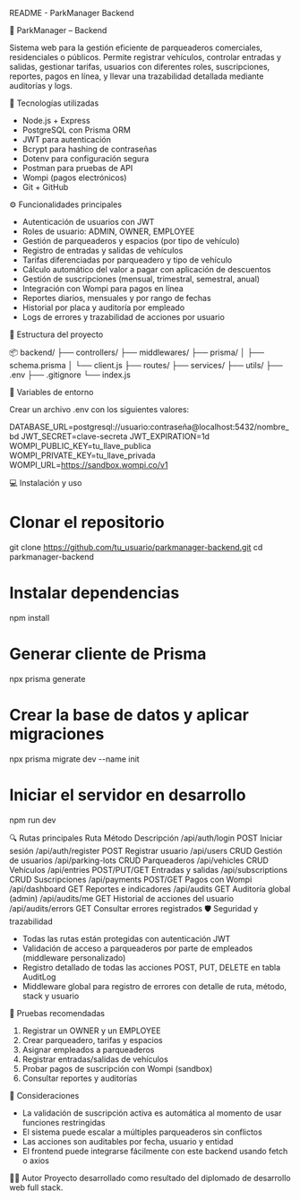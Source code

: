 README - ParkManager Backend

🚗 ParkManager – Backend

Sistema web para la gestión eficiente de parqueaderos comerciales, residenciales o públicos. Permite registrar vehículos, controlar entradas y salidas, gestionar tarifas, usuarios con diferentes roles, suscripciones, reportes, pagos en línea, y llevar una trazabilidad detallada mediante auditorías y logs.

🧰 Tecnologías utilizadas

- Node.js + Express
- PostgreSQL con Prisma ORM
- JWT para autenticación
- Bcrypt para hashing de contraseñas
- Dotenv para configuración segura
- Postman para pruebas de API
- Wompi (pagos electrónicos)
- Git + GitHub

⚙️ Funcionalidades principales

- Autenticación de usuarios con JWT
- Roles de usuario: ADMIN, OWNER, EMPLOYEE
- Gestión de parqueaderos y espacios (por tipo de vehículo)
- Registro de entradas y salidas de vehículos
- Tarifas diferenciadas por parqueadero y tipo de vehículo
- Cálculo automático del valor a pagar con aplicación de descuentos
- Gestión de suscripciones (mensual, trimestral, semestral, anual)
- Integración con Wompi para pagos en línea
- Reportes diarios, mensuales y por rango de fechas
- Historial por placa y auditoría por empleado
- Logs de errores y trazabilidad de acciones por usuario

📁 Estructura del proyecto

📦 backend/
├── controllers/
├── middlewares/
├── prisma/
│ ├── schema.prisma
│ └── client.js
├── routes/
├── services/
├── utils/
├── .env
├── .gitignore
└── index.js

🔐 Variables de entorno

Crear un archivo .env con los siguientes valores:

DATABASE_URL=postgresql://usuario:contraseña@localhost:5432/nombre_bd
JWT_SECRET=clave-secreta
JWT_EXPIRATION=1d
WOMPI_PUBLIC_KEY=tu_llave_publica
WOMPI_PRIVATE_KEY=tu_llave_privada
WOMPI_URL=https://sandbox.wompi.co/v1

💻 Instalación y uso

# Clonar el repositorio

git clone https://github.com/tu_usuario/parkmanager-backend.git
cd parkmanager-backend

# Instalar dependencias

npm install

# Generar cliente de Prisma

npx prisma generate

# Crear la base de datos y aplicar migraciones

npx prisma migrate dev --name init

# Iniciar el servidor en desarrollo

npm run dev

🔍 Rutas principales
Ruta Método Descripción
/api/auth/login POST Iniciar sesión
/api/auth/register POST Registrar usuario
/api/users CRUD Gestión de usuarios
/api/parking-lots CRUD Parqueaderos
/api/vehicles CRUD Vehículos
/api/entries POST/PUT/GET Entradas y salidas
/api/subscriptions CRUD Suscripciones
/api/payments POST/GET Pagos con Wompi
/api/dashboard GET Reportes e indicadores
/api/audits GET Auditoría global (admin)
/api/audits/me GET Historial de acciones del usuario
/api/audits/errors GET Consultar errores registrados
🛡️ Seguridad y trazabilidad

- Todas las rutas están protegidas con autenticación JWT
- Validación de acceso a parqueaderos por parte de empleados (middleware personalizado)
- Registro detallado de todas las acciones POST, PUT, DELETE en tabla AuditLog
- Middleware global para registro de errores con detalle de ruta, método, stack y usuario

🧪 Pruebas recomendadas

1. Registrar un OWNER y un EMPLOYEE
2. Crear parqueadero, tarifas y espacios
3. Asignar empleados a parqueaderos
4. Registrar entradas/salidas de vehículos
5. Probar pagos de suscripción con Wompi (sandbox)
6. Consultar reportes y auditorías

📌 Consideraciones

- La validación de suscripción activa es automática al momento de usar funciones restringidas
- El sistema puede escalar a múltiples parqueaderos sin conflictos
- Las acciones son auditables por fecha, usuario y entidad
- El frontend puede integrarse fácilmente con este backend usando fetch o axios

👨‍💻 Autor
Proyecto desarrollado como resultado del diplomado de desarrollo web full stack.
